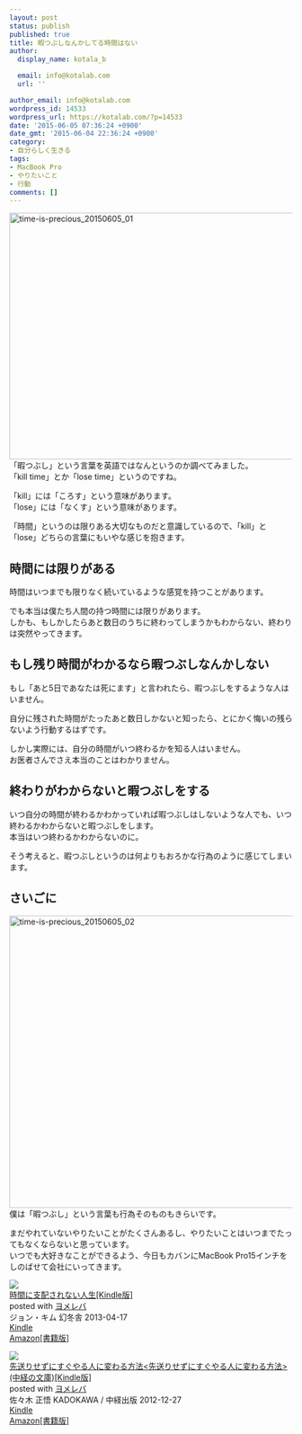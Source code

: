 ```yaml
---
layout: post
status: publish
published: true
title: 暇つぶしなんかしてる時間はない
author:
  display_name: kotala_b

  email: info@kotalab.com
  url: ''

author_email: info@kotalab.com
wordpress_id: 14533
wordpress_url: https://kotalab.com/?p=14533
date: '2015-06-05 07:36:24 +0900'
date_gmt: '2015-06-04 22:36:24 +0900'
category:
- 自分らしく生きる
tags:
- MacBook Pro
- やりたいこと
- 行動
comments: []
---
```

<p><img src="https://kotalab.com/wp-content/uploads/2015/06/time-is-precious_20150605_01-780x439.jpg" alt="time-is-precious_20150605_01" width="780" height="439" class="aligncenter size-large wp-image-14536" /><br />
「暇つぶし」という言葉を英語ではなんというのか調べてみました。<br />
「kill time」とか「lose time」というのですね。</p>
<p>「kill」には「ころす」という意味があります。<br />
「lose」には「なくす」という意味があります。</p>
<p>「時間」というのは限りある大切なものだと意識しているので、「kill」と「lose」どちらの言葉にもいやな感じを抱きます。<br />
<!--more--></p>
<h2>時間には限りがある</h2>
<p>時間はいつまでも限りなく続いているような感覚を持つことがあります。</p>
<p>でも本当は僕たち人間の持つ時間には限りがあります。<br />
しかも、もしかしたらあと数日のうちに終わってしまうかもわからない、終わりは突然やってきます。</p>
<h2>もし残り時間がわかるなら暇つぶしなんかしない</h2>
<p>もし「あと5日であなたは死にます」と言われたら、暇つぶしをするような人はいません。</p>
<p>自分に残された時間がたったあと数日しかないと知ったら、とにかく悔いの残らないよう行動するはずです。</p>
<p>しかし実際には、自分の時間がいつ終わるかを知る人はいません。<br />
お医者さんでさえ本当のことはわかりません。</p>
<h2>終わりがわからないと暇つぶしをする</h2>
<p>いつ自分の時間が終わるかわかっていれば暇つぶしはしないような人でも、いつ終わるかわからないと暇つぶしをします。<br />
本当はいつ終わるかわからないのに。</p>
<p>そう考えると、暇つぶしというのは何よりもおろかな行為のように感じてしまいます。</p>
<h2>さいごに</h2>
<p><img src="https://kotalab.com/wp-content/uploads/2015/06/time-is-precious_20150605_02-780x520.jpg" alt="time-is-precious_20150605_02" width="780" height="520" class="aligncenter size-large wp-image-14535" /><br />
僕は「暇つぶし」という言葉も行為そのものもきらいです。</p>
<p>まだやれていないやりたいことがたくさんあるし、やりたいことはいつまでたってもなくならないと思っています。<br />
いつでも大好きなことができるよう、今日もカバンにMacBook Pro15インチをしのばせて会社にいってきます。</p>
<div class="booklink-box">
<div class="booklink-image"><a href="https://www.amazon.co.jp/exec/obidos/asin/B00CEPEI02/same-22/" rel="nofollow" target="_blank"><img src="https://images-fe.ssl-images-amazon.com/images/I/51ez%2B2rU7nL._SL160_.jpg" style="border: none;" /></a></div>
<div class="booklink-info">
<div class="booklink-name"><a href="https://www.amazon.co.jp/exec/obidos/asin/B00CEPEI02/same-22/" rel="nofollow" target="_blank">時間に支配されない人生[Kindle版]</a>
<div class="booklink-powered-date">posted with <a href="https://yomereba.com" rel="nofollow" target="_blank">ヨメレバ</a></div>
</div>
<div class="booklink-detail">ジョン・キム 幻冬舎 2013-04-17    </div>
<div class="booklink-link2">
<div class="shoplinkkindle"><a href="https://www.amazon.co.jp/exec/obidos/ASIN/B00CEPEI02/same-22/" rel="nofollow" target="_blank">Kindle</a></div>
<div class="shoplinkamazon"><a href="https://www.amazon.co.jp/exec/obidos/ASIN/4344023625/same-22/" rel="nofollow" target="_blank">Amazon[書籍版]</a></div>
</p></div>
</div>
<div class="booklink-footer"></div>
</div>
<div class="booklink-box">
<div class="booklink-image"><a href="https://www.amazon.co.jp/exec/obidos/asin/B00ARBMSQG/same-22/" rel="nofollow" target="_blank"><img src="https://images-fe.ssl-images-amazon.com/images/I/51lLDYud3FL._SL160_.jpg" style="border: none;" /></a></div>
<div class="booklink-info">
<div class="booklink-name"><a href="https://www.amazon.co.jp/exec/obidos/asin/B00ARBMSQG/same-22/" rel="nofollow" target="_blank">先送りせずにすぐやる人に変わる方法<先送りせずにすぐやる人に変わる方法> (中経の文庫)[Kindle版]</a>
<div class="booklink-powered-date">posted with <a href="https://yomereba.com" rel="nofollow" target="_blank">ヨメレバ</a></div>
</div>
<div class="booklink-detail">佐々木 正悟 KADOKAWA / 中経出版 2012-12-27    </div>
<div class="booklink-link2">
<div class="shoplinkkindle"><a href="https://www.amazon.co.jp/exec/obidos/ASIN/B00ARBMSQG/same-22/" rel="nofollow" target="_blank">Kindle</a></div>
<div class="shoplinkamazon"><a href="https://www.amazon.co.jp/exec/obidos/ASIN/4806142476/same-22/" rel="nofollow" target="_blank">Amazon[書籍版]</a></div>
</p></div>
</div>
<div class="booklink-footer"></div>
</div>
